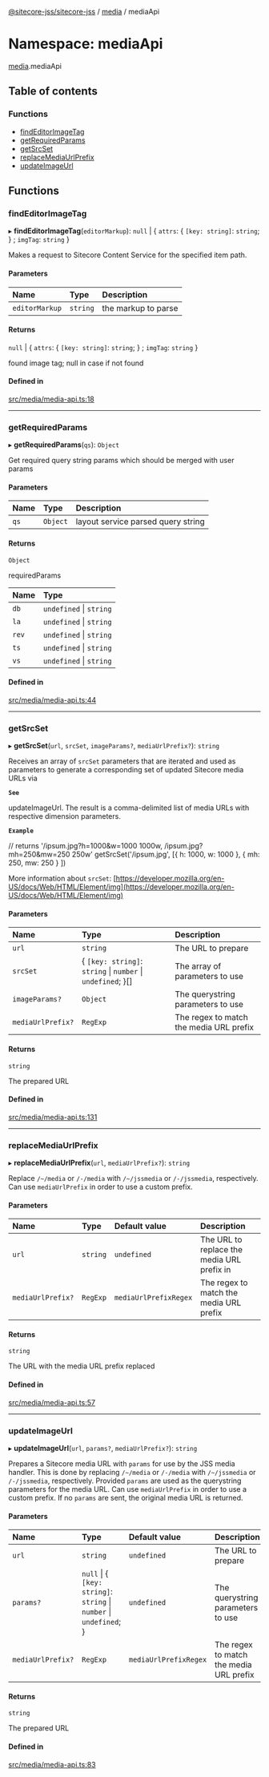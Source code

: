 [@sitecore-jss/sitecore-jss](../README.md) / [media](media.md) / mediaApi

# Namespace: mediaApi

[media](media.md).mediaApi

## Table of contents

### Functions

- [findEditorImageTag](media.mediaApi.md#findeditorimagetag)
- [getRequiredParams](media.mediaApi.md#getrequiredparams)
- [getSrcSet](media.mediaApi.md#getsrcset)
- [replaceMediaUrlPrefix](media.mediaApi.md#replacemediaurlprefix)
- [updateImageUrl](media.mediaApi.md#updateimageurl)

## Functions

### findEditorImageTag

▸ **findEditorImageTag**(`editorMarkup`): ``null`` \| { `attrs`: { `[key: string]`: `string`;  } ; `imgTag`: `string`  }

Makes a request to Sitecore Content Service for the specified item path.

#### Parameters

| Name | Type | Description |
| :------ | :------ | :------ |
| `editorMarkup` | `string` | the markup to parse |

#### Returns

``null`` \| { `attrs`: { `[key: string]`: `string`;  } ; `imgTag`: `string`  }

found image tag; null in case if not found

#### Defined in

[src/media/media-api.ts:18](https://github.com/Sitecore/jss/blob/89d327424/packages/sitecore-jss/src/media/media-api.ts#L18)

___

### getRequiredParams

▸ **getRequiredParams**(`qs`): `Object`

Get required query string params which should be merged with user params

#### Parameters

| Name | Type | Description |
| :------ | :------ | :------ |
| `qs` | `Object` | layout service parsed query string |

#### Returns

`Object`

requiredParams

| Name | Type |
| :------ | :------ |
| `db` | `undefined` \| `string` |
| `la` | `undefined` \| `string` |
| `rev` | `undefined` \| `string` |
| `ts` | `undefined` \| `string` |
| `vs` | `undefined` \| `string` |

#### Defined in

[src/media/media-api.ts:44](https://github.com/Sitecore/jss/blob/89d327424/packages/sitecore-jss/src/media/media-api.ts#L44)

___

### getSrcSet

▸ **getSrcSet**(`url`, `srcSet`, `imageParams?`, `mediaUrlPrefix?`): `string`

Receives an array of `srcSet` parameters that are iterated and used as parameters to generate
a corresponding set of updated Sitecore media URLs via

**`See`**

updateImageUrl. The result is a comma-delimited
list of media URLs with respective dimension parameters.

**`Example`**

// returns '/ipsum.jpg?h=1000&w=1000 1000w, /ipsum.jpg?mh=250&mw=250 250w'
getSrcSet('/ipsum.jpg', [{ h: 1000, w: 1000 }, { mh: 250, mw: 250 } ])

More information about `srcSet`: [https://developer.mozilla.org/en-US/docs/Web/HTML/Element/img](https://developer.mozilla.org/en-US/docs/Web/HTML/Element/img)

#### Parameters

| Name | Type | Description |
| :------ | :------ | :------ |
| `url` | `string` | The URL to prepare |
| `srcSet` | { `[key: string]`: `string` \| `number` \| `undefined`;  }[] | The array of parameters to use |
| `imageParams?` | `Object` | The querystring parameters to use |
| `mediaUrlPrefix?` | `RegExp` | The regex to match the media URL prefix |

#### Returns

`string`

The prepared URL

#### Defined in

[src/media/media-api.ts:131](https://github.com/Sitecore/jss/blob/89d327424/packages/sitecore-jss/src/media/media-api.ts#L131)

___

### replaceMediaUrlPrefix

▸ **replaceMediaUrlPrefix**(`url`, `mediaUrlPrefix?`): `string`

Replace `/~/media` or `/-/media` with `/~/jssmedia` or `/-/jssmedia`, respectively.
Can use `mediaUrlPrefix` in order to use a custom prefix.

#### Parameters

| Name | Type | Default value | Description |
| :------ | :------ | :------ | :------ |
| `url` | `string` | `undefined` | The URL to replace the media URL prefix in |
| `mediaUrlPrefix?` | `RegExp` | `mediaUrlPrefixRegex` | The regex to match the media URL prefix |

#### Returns

`string`

The URL with the media URL prefix replaced

#### Defined in

[src/media/media-api.ts:57](https://github.com/Sitecore/jss/blob/89d327424/packages/sitecore-jss/src/media/media-api.ts#L57)

___

### updateImageUrl

▸ **updateImageUrl**(`url`, `params?`, `mediaUrlPrefix?`): `string`

Prepares a Sitecore media URL with `params` for use by the JSS media handler.
This is done by replacing `/~/media` or `/-/media` with `/~/jssmedia` or `/-/jssmedia`, respectively.
Provided `params` are used as the querystring parameters for the media URL.
Can use `mediaUrlPrefix` in order to use a custom prefix.
If no `params` are sent, the original media URL is returned.

#### Parameters

| Name | Type | Default value | Description |
| :------ | :------ | :------ | :------ |
| `url` | `string` | `undefined` | The URL to prepare |
| `params?` | ``null`` \| { `[key: string]`: `string` \| `number` \| `undefined`;  } | `undefined` | The querystring parameters to use |
| `mediaUrlPrefix?` | `RegExp` | `mediaUrlPrefixRegex` | The regex to match the media URL prefix |

#### Returns

`string`

The prepared URL

#### Defined in

[src/media/media-api.ts:83](https://github.com/Sitecore/jss/blob/89d327424/packages/sitecore-jss/src/media/media-api.ts#L83)
